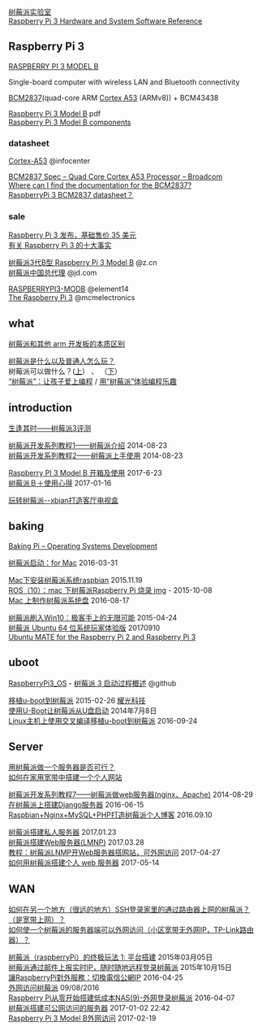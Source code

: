 [树莓派实验室](http://shumeipai.nxez.com/)  
[Raspberry Pi 3 Hardware and System Software Reference](http://www.codeguru.com/IoT/raspberry-pi-3-hardware-and-system-software-reference.html)  

## Raspberry Pi 3
[RASPBERRY PI 3 MODEL B](https://www.raspberrypi.org/products/raspberry-pi-3-model-b/)  

Single-board computer with wireless LAN and Bluetooth connectivity

[BCM2837](https://www.raspberrypi.org/documentation/hardware/raspberrypi/bcm2837/README.md)(quad-core ARM [Cortex A53](https://developer.arm.com/products/processors/cortex-a/cortex-a53) (ARMv8)) + BCM43438  

[Raspberry Pi 3 Model B](https://media.digikey.com/pdf/Data%20Sheets/Seeed%20Technology/Raspberry_Pi_3_Model_B_WikiWeb.pdf) pdf  
[Raspberry Pi 3 Model B components](http://docs-europe.electrocomponents.com/webdocs/14ba/0900766b814ba685.pdf)  

### datasheet
[Cortex-A53](http://infocenter.arm.com/help/topic/com.arm.doc.subset.cortexa.a53/index.html) @infocenter  

[BCM2837 Spec – Quad Core Cortex A53 Processor – Broadcom](http://www.datasheetcafe.com/bcm2837-datasheet-quad-core-processor-broadcom/)  
[Where can I find the documentation for the BCM2837?](https://raspberrypi.stackexchange.com/questions/45759/where-can-i-find-the-documentation-for-the-bcm2837)  
[RaspberryPi 3 BCM2837 datasheet？](https://github.com/raspberrypi/documentation/issues/325)  

### sale
[Raspberry Pi 3 发布，基础售价 35 美元](https://www.oschina.net/news/71103/raspberry-pi-3)  
[有关 Raspberry Pi 3 的十大事实](https://www.arrow.com/zh-cn/research-and-events/articles/top-ten-things-to-know-about-the-raspberry-pi-3)  

[树莓派3代B型 Raspberry Pi 3 Model B](https://www.amazon.cn/%E7%94%B5%E8%84%91-it-%E5%8A%9E%E5%85%AC/dp/B00QLU4AJ0/ref=sr_1_1?ie=UTF8&qid=1505372412&sr=8-1&keywords=raspberry%2Bpi&th=1) @z.cn  
[树莓派中国总代理](https://mall.jd.com/index-153636.html) @jd.com  

[RASPBERRYPI3-MODB](https://www.element14.com/community/community/raspberry-pi) @element14  
[The Raspberry Pi 3](http://www.mcmelectronics.com/content/en-US/raspberry-pi&) @mcmelectronics  

## what
[树莓派和其他 arm 开发板的本质区别](http://www.jianshu.com/p/626d3c6dbe02)  

[树莓派是什么以及普通人怎么玩？](https://www.zhihu.com/question/20859055)  
树莓派可以做什么？([上](http://www.alsrobot.cn/article-417.html)） 、 （[下](http://www.alsrobot.cn/article-419.html)）  
[“树莓派”：让孩子爱上编程](http://jjckb.xinhuanet.com/invest/2012-12/07/content_416944.htm) / [用“树莓派”体验编程乐趣](http://news.163.com/12/1201/19/8HLMGR8700014JB5_all.html)  

## introduction
[生逢其时——树莓派3评测](http://www.eeboard.com/evaluation/raspberrypi3-evaluation/)  

[树莓派开发系列教程1——树莓派介绍](http://blog.csdn.net/xdw1985829/article/details/38779437) 2014-08-23  
[树莓派开发系列教程2——树莓派上手使用](http://blog.csdn.net/xdw1985829/article/details/38779827) 2014-08-23  

[Raspberry PI 3 Model B 开箱及使用](https://www.chiphell.com/thread-1748107-1-1.html) 2017-6-23  
[树莓派Ｂ＋使用心得](http://www.cnblogs.com/uestc-mm/p/6290521.html) 2017-01-16  

[玩转树莓派--xbian打造客厅电视盒](http://blog.sina.com.cn/s/blog_5408140f0101cro2.html)  
 
## baking
[Baking Pi – Operating Systems Development](http://www.cl.cam.ac.uk/projects/raspberrypi/tutorials/os/?test=true)  

[树莓派启动：for Mac](http://blog.csdn.net/selina013/article/details/51029900)  2016-03-31  

[Mac下安装树莓派系统raspbian](http://www.jianshu.com/p/5dc83db2b78e) 2015.11.19  
[ROS（10）：mac 下树莓派Raspberry Pi 烧录 img](http://blog.csdn.net/freewebsys/article/details/48980993) - 2015-10-08  
[Mac 上制作树莓派系统盘](https://blog.guorenxi.com/120.html) 2016-08-17  

[树莓派刷入Win10：极客手上的无限可能](http://www.sohu.com/a/12268418_114760) 2015-04-24  
[树莓派 Ubuntu 64 位系统玩家体验版](http://shumeipai.nxez.com/2017/09/10/raspberry-pi-ubuntu-64-bit-system-player-experience-version.html) 20170910  
[Ubuntu MATE for the Raspberry Pi 2 and Raspberry Pi 3](https://ubuntu-mate.org/raspberry-pi/)  

## uboot
[RaspberryPi3_OS](https://github.com/Yradex/RaspberryPi3_OS) - [树莓派 3 启动过程概述](https://github.com/Yradex/RaspberryPi3_OS/wiki/%E6%A0%91%E8%8E%93%E6%B4%BE-3-%E5%90%AF%E5%8A%A8%E8%BF%87%E7%A8%8B%E6%A6%82%E8%BF%B0) @github   

[移植u-boot到树莓派](http://blog.csdn.net/luckyapple1028/article/details/43957327) 2015-02-26 [耀光科技](http://www.yaoguangkeji.com/a_Z3ozqlPb.html)  
[使用U-Boot让树莓派从U盘启动](http://shumeipai.nxez.com/2014/07/08/u-boot-raspberry-pi.html) 2014年7月8日  
[Linux主机上使用交叉编译移植u-boot到树莓派](http://www.cnblogs.com/cursorhu/p/5896800.html) 2016-09-24  

## Server
[用树莓派做一个服务器是否可行？](https://www.zhihu.com/question/35801849)  
[如何在家用宽带中搭建一个个人网站](https://blog.chenjia.me/articles/150125-180500.html)  

[树莓派开发系列教程7——树莓派做web服务器(nginx、Apache)](http://blog.csdn.net/xdw1985829/article/details/38919495)  2014-08-29  
[在树莓派上搭建Django服务器](http://www.guokr.com/post/740415/) 2016-06-15  
[Raspbian+Nginx+MySQL+PHP打造树莓派个人博客](http://www.jianshu.com/p/efcca02fcbc8) 2016.09.10  

[树莓派搭建私人服务器](https://juejin.im/post/5885d4412f301e00699e5072)  2017.01.23  
[树莓派搭建Web服务器(LMNP)](http://www.jianshu.com/p/8b161d03835d) 2017.03.28  
[教程：树莓派LNMP开Web服务器搭网站，可外网访问](http://www.sohu.com/a/136650141_114760) 2017-04-27  
[如何用树莓派搭建个人 web 服务器](https://linux.cn/article-8508-1.html) 2017-05-14  

## WAN
[如何在另一个地方（很远的地方）SSH登录家里的通过路由器上网的树莓派？（是宽带上网）？](https://www.zhihu.com/question/21868759)  
[如何使一个树莓派的服务器端可以外网访问（小区宽带无外网IP，TP-Link路由器）？](https://www.zhihu.com/question/26096461)  

[树莓派（raspberryPi）的终极玩法 1: 平台搭建](https://segmentfault.com/a/1190000002579917)  2015年03月05日  
[树莓派通过邮件上报实时IP，随时随地远程登录树莓派](https://www.kawabangga.com/posts/1398)  2015年10月15日  
[讓RaspberryPi對外服務：切換電信公網IP](http://sunshine17.github.io/network/chinatel-pub-ip.html)  2016-04-25  
[外网访问树莓派](http://io.itabas.com/2016/09/08/raspberry/access-raspberry/) 09/08/2016  
[Raspberry Pi从零开始搭建低成本NAS(9)-外网登录树莓派](http://www.mkitby.com/2016/04/07/raspberry-pi-nas-remote-management/) 2016-04-07  
[树莓派搭建可公网访问的服务器](http://blog.csdn.net/shawpan/article/details/53983572) 2017-01-02 22:42  
[Raspberry Pi 3 Model B外网访问](http://jiangxiaoqiang.com/2017/02/19/raspberry-internet-access/)  2017-02-19  


